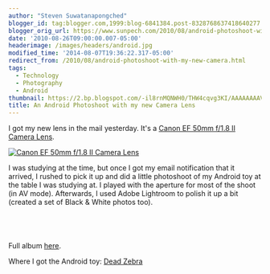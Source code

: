```yaml
---
author: "Steven Suwatanapongched"
blogger_id: tag:blogger.com,1999:blog-6841384.post-8328768637418640277
blogger_orig_url: https://www.sunpech.com/2010/08/android-photoshoot-with-my-new-camera.html
date: '2010-08-26T09:00:00.007-05:00'
headerimage: /images/headers/android.jpg
modified_time: '2014-08-07T19:36:22.317-05:00'
redirect_from: /2010/08/android-photoshoot-with-my-new-camera.html
tags:
  - Technology
  - Photography
  - Android
thumbnail: https://2.bp.blogspot.com/-il8rnMQNWH0/THW4cqvg3KI/AAAAAAAAV_Y/J5s28A1dNks/s600/daylight-2141.jpg
title: An Android Photoshoot with my new Camera Lens
---
```



I got my new lens in the mail yesterday.  It's a <a href="https://www.amazon.com/Canon-50mm-1-8-Camera-Lens/dp/B00007E7JU?ie=UTF8&amp;tag=sunpech-20&amp;link_code=btl&amp;camp=213689&amp;creative=392969" target="_blank" rel="noopener noreferrer">Canon EF 50mm f/1.8 II Camera Lens</a>.

<a href="https://www.amazon.com/Canon-50mm-1-8-Camera-Lens/dp/B00007E7JU?ie=UTF8&amp;tag=sunpech-20&amp;link_code=bil&amp;camp=213689&amp;creative=392969"  target="_blank" rel="noopener noreferrer"><img   alt="Canon EF 50mm f/1.8 II Camera Lens" src="https://ws-na.amazon-adsystem.com/widgets/q?MarketPlace=US&amp;ServiceVersion=20070822&amp;ID=AsinImage&amp;WS=1&amp;Format=_SL160_&amp;ASIN=B00007E7JU&amp;tag=sunpech-20" /></a>

I was studying at the time, but once I got my email notification that it arrived, I rushed to pick it up and did a little photoshoot of my Android toy at the table I was studying at.  I played with the aperture for most of the shoot (in AV mode). Afterwards, I used Adobe Lightroom to polish it up a bit (created a set of Black &amp; White photos too).

<a href="https://2.bp.blogspot.com/-il8rnMQNWH0/THW4cqvg3KI/AAAAAAAAV_Y/J5s28A1dNks/s600/daylight-2141.jpg" alt="" ><img   border="0"  src="https://2.bp.blogspot.com/-il8rnMQNWH0/THW4cqvg3KI/AAAAAAAAV_Y/J5s28A1dNks/s400/daylight-2141.jpg" alt=""  /></a>

<a href="https://2.bp.blogspot.com/-DuD5k9ZxiGU/THW4o6LhVCI/AAAAAAAAV_s/UwgfD1LpfpA/s600/daylight-2142.jpg" alt="" ><img   border="0"  src="https://2.bp.blogspot.com/-DuD5k9ZxiGU/THW4o6LhVCI/AAAAAAAAV_s/UwgfD1LpfpA/s400/daylight-2142.jpg" alt=""  /></a>

<a href="https://1.bp.blogspot.com/-yOgfSW78mPo/THW5KP4YleI/AAAAAAAAWAQ/GhP5kqPnlK4/s600/daylight-2149.jpg" alt="" ><img   border="0"  src="https://1.bp.blogspot.com/-yOgfSW78mPo/THW5KP4YleI/AAAAAAAAWAQ/GhP5kqPnlK4/s400/daylight-2149.jpg" alt=""  /></a>

<a href="https://4.bp.blogspot.com/-YswayL_9QTo/THW5ljDB2AI/AAAAAAAAWBo/qNdRAfVeWVw/s600/daylight-2154.jpg" alt="" ><img   border="0"  src="https://4.bp.blogspot.com/-YswayL_9QTo/THW5ljDB2AI/AAAAAAAAWBo/qNdRAfVeWVw/s400/daylight-2154.jpg" alt=""  /></a>

Full album <a href="https://picasaweb.google.com/sunpech/2010August25AndroidPhotoshoot">here</a>.

Where I got the Android toy: <a href="https://shop.deadzebra.com/categories/Android">Dead Zebra</a>